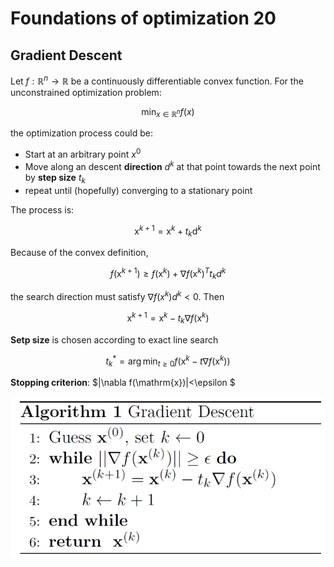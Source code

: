 # Foundations of optimization 20

## Gradient Descent

Let $f: \mathbb{R}^n \rightarrow \mathbb{R}$ be a continuously differentiable convex function. For the unconstrained optimization problem:

$$
\min_{x\in\mathbb{R}^n}f(x)
$$

the optimization process could be:

- Start at an arbitrary point $x^0$
- Move along an descent **direction** $d^k$ at that point towards the next point by **step size** $t_k$
- repeat until (hopefully) converging to a stationary point

The process is:

$$
\mathrm{x}^{k+1}=\mathrm{x}^k+t_k\mathrm{d}^k
$$

Because of the convex definition,

$$
f(\mathrm{x}^{k+1})\geq f(\mathrm{x}^k)+\nabla f(\mathrm{x}^k)^Tt_kd^k
$$

the search direction must satisfy $\nabla f(x^k) d^k <0$. Then 

$$
\mathrm{x}^{k+1}=\mathrm{x}^k-t_k\nabla f(\mathrm{x}^k)
$$

**Setp size** is chosen according to exact line search

$$
t_k^*=\arg\min_{t\geq0}f(\mathrm{x}^k-t\nabla f(\mathrm{x}^k))
$$

**Stopping criterion**: $\|\nabla f(\mathrm{x})\|<\epsilon $

<div align='center'>

![](../image/20240109CV1.png)
</div>






